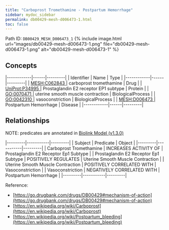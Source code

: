 ```yaml
---
title: "Carboprost Tromethamine - Postpartum Hemorrhage"
sidebar: mydoc_sidebar
permalink: db00429-mesh-d006473-1.html
toc: false 
---
```



Path ID: `DB00429_MESH_D006473_1`
{% include image.html url="images/db00429-mesh-d006473-1.png" file="db00429-mesh-d006473-1.png" alt="db00429-mesh-d006473-1" %}

## Concepts

|------------|------|---------|
| Identifier | Name | Type    |
|------------|------|---------|
| <a href="https://identifiers.org/MESH:C062843">MESH:C062843 </a> | carboprost tromethamine | Drug |
| <a href="https://identifiers.org/UniProt:P34995">UniProt:P34995 </a> | Prostaglandin E2 receptor EP1 subtype | Protein |
| <a href="https://identifiers.org/GO:0070471">GO:0070471 </a> | uterine smooth muscle contraction | BiologicalProcess |
| <a href="https://identifiers.org/GO:0042310">GO:0042310 </a> | vasoconstriction | BiologicalProcess |
| <a href="https://identifiers.org/MESH:D006473">MESH:D006473 </a> | Postpartum Hemorrhage | Disease |
|------------|------|---------|

## Relationships


NOTE: predicates are annotated in <a href="https://github.com/biolink/biolink-model/releases/tag/v1.3.0">Biolink Model (v1.3.0)</a>

|---------|-----------|---------|
| Subject | Predicate | Object  |
|---------|-----------|---------|
| Carboprost Tromethamine | INCREASES ACTIVITY OF | Prostaglandin E2 Receptor Ep1 Subtype |
| Prostaglandin E2 Receptor Ep1 Subtype | POSITIVELY REGULATES | Uterine Smooth Muscle Contraction |
| Uterine Smooth Muscle Contraction | POSITIVELY CORRELATED WITH | Vasoconstriction |
| Vasoconstriction | NEGATIVELY CORRELATED WITH | Postpartum Hemorrhage |
|---------|-----------|---------|

Reference: 
  - [https://go.drugbank.com/drugs/DB00429#mechanism-of-action](https://go.drugbank.com/drugs/DB00429#mechanism-of-action)
  - [https://en.wikipedia.org/wiki/Carboprost](https://en.wikipedia.org/wiki/Carboprost)
  - [https://en.wikipedia.org/wiki/Postpartum_bleeding](https://en.wikipedia.org/wiki/Postpartum_bleeding)
